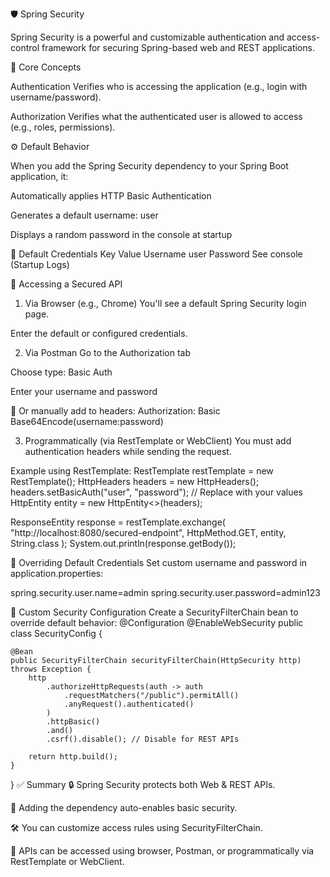 🛡️ Spring Security

Spring Security is a powerful and customizable authentication and access-control framework for securing Spring-based web and REST applications.

🔐 Core Concepts

Authentication
Verifies who is accessing the application (e.g., login with username/password).

Authorization
Verifies what the authenticated user is allowed to access (e.g., roles, permissions).

⚙️ Default Behavior

When you add the Spring Security dependency to your Spring Boot application, it:

Automatically applies HTTP Basic Authentication

Generates a default username: user

Displays a random password in the console at startup


👤 Default Credentials
  Key	                Value
Username	            user
Password	        See console (Startup Logs)

🔗 Accessing a Secured API
1. Via Browser (e.g., Chrome)
You'll see a default Spring Security login page.

Enter the default or configured credentials.

2. Via Postman
Go to the Authorization tab

Choose type: Basic Auth

Enter your username and password

🔐 Or manually add to headers:
Authorization: Basic Base64Encode(username:password)

3. Programmatically (via RestTemplate or WebClient)
You must add authentication headers while sending the request.

Example using RestTemplate:
RestTemplate restTemplate = new RestTemplate();
HttpHeaders headers = new HttpHeaders();
headers.setBasicAuth("user", "password"); // Replace with your values
HttpEntity<String> entity = new HttpEntity<>(headers);

ResponseEntity<String> response = restTemplate.exchange(
    "http://localhost:8080/secured-endpoint",
    HttpMethod.GET,
    entity,
    String.class
);
System.out.println(response.getBody());

🔧 Overriding Default Credentials
Set custom username and password in application.properties:

spring.security.user.name=admin
spring.security.user.password=admin123

🔐 Custom Security Configuration
Create a SecurityFilterChain bean to override default behavior:
@Configuration
@EnableWebSecurity
public class SecurityConfig {

    @Bean
    public SecurityFilterChain securityFilterChain(HttpSecurity http) throws Exception {
        http
            .authorizeHttpRequests(auth -> auth
                .requestMatchers("/public").permitAll()
                .anyRequest().authenticated()
            )
            .httpBasic()
            .and()
            .csrf().disable(); // Disable for REST APIs

        return http.build();
    }
}
✅ Summary
🔒 Spring Security protects both Web & REST APIs.

🧰 Adding the dependency auto-enables basic security.

🛠 You can customize access rules using SecurityFilterChain.

🔗 APIs can be accessed using browser, Postman, or programmatically via RestTemplate or WebClient.

